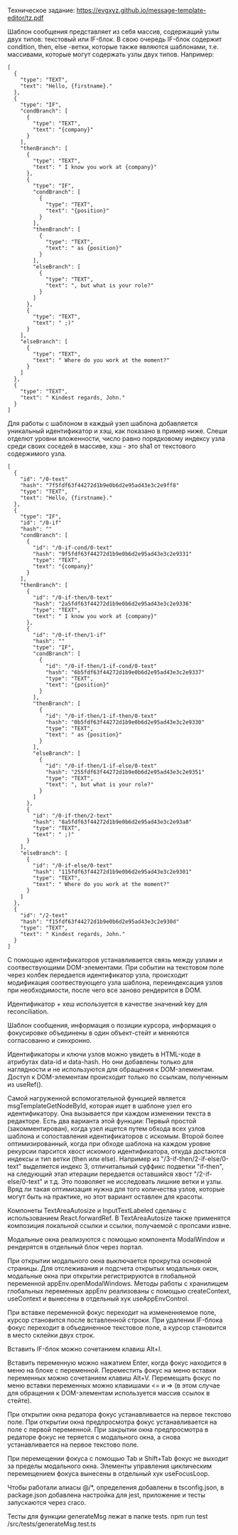 
Техническое задание:
<a href="https://evgxyz.github.io/message-template-editor/tz.pdf" target="_blank">
https://evgxyz.github.io/message-template-editor/tz.pdf
</a>

Шаблон сообщения представляет из себя массив, содержащий узлы двух типов: текстовый или IF-блок. В свою очередь IF-блок содержит condition, then, else -ветки, которые также являются шаблонами, т.е. массивами, которые могут содержать узлы двух типов. Например:

```
[
  {
    "type": "TEXT",
    "text": "Hello, {firstname}."
  },
  {
    "type": "IF",
    "condBranch": [
      {
        "type": "TEXT",
        "text": "{company}"
      }
    ],
    "thenBranch": [
      {
        "type": "TEXT",
        "text": " I know you work at {company}"
      },
      {
        "type": "IF",
        "condBranch": [
          {
            "type": "TEXT",
            "text": "{position}"
          }
        ],
        "thenBranch": [
          {
            "type": "TEXT",
            "text": " as {position}"
          }
        ],
        "elseBranch": [
          {
            "type": "TEXT",
            "text": ", but what is your role?"
          }
        ]
      },
      {
        "type": "TEXT",
        "text": " ;)"
      }
    ],
    "elseBranch": [
      {
        "type": "TEXT",
        "text": " Where do you work at the moment?"
      }
    ]
  },
  {
    "type": "TEXT",
    "text": " Kindest regards, John."
  }
]
```

Для работы с шаблоном в каждый узел шаблона добавляется уникальный идентификатор и хэш, как показано в пример ниже. Слеши отделют уровни вложенности, число равно порядковому индексу узла среди своих соседей в массиве, хэш - это sha1 от текстового содержимого узла.

```
[
  {
    "id": "/0-text"
    "hash": "7f5fdf63f44272d1b9e0b6d2e95ad43e3c2e9ff8"
    "type": "TEXT",
    "text": "Hello, {firstname}."
  },
  {
    "type": "IF",
    "id": "/0-if"
    "hash": ""
    "condBranch": [
      {
        "id": "/0-if-cond/0-text"
        "hash": "9f5fdf63f44272d1b9e0b6d2e95ad43e3c2e9331"
        "type": "TEXT",
        "text": "{company}"
      }
    ],
    "thenBranch": [
      {
        "id": "/0-if-then/0-text"
        "hash": "2a5fdf63f44272d1b9e0b6d2e95ad43e3c2e9336"
        "type": "TEXT",
        "text": " I know you work at {company}"
      },
      {
        "id": "/0-if-then/1-if"
        "hash": ""
        "type": "IF",
        "condBranch": [
          {
            "id": "/0-if-then/1-if-cond/0-text"
            "hash": "6b5fdf63f44272d1b9e0b6d2e95ad43e3c2e9337"
            "type": "TEXT",
            "text": "{position}"
          }
        ],
        "thenBranch": [
          {
            "id": "/0-if-then/1-if-then/0-text"
            "hash": "0b5fdf63f44272d1b9e0b6d2e95ad43e3c2e9330"
            "type": "TEXT",
            "text": " as {position}"
          }
        ],
        "elseBranch": [
          {
            "id": "/0-if-then/1-if-else/0-text"
            "hash": "255fdf63f44272d1b9e0b6d2e95ad43e3c2e9351"
            "type": "TEXT",
            "text": ", but what is your role?"
          }
        ]
      },
      {
        "id": "/0-if-then/2-text"
        "hash": "8a5fdf63f44272d1b9e0b6d2e95ad43e3c2e93a8"
        "type": "TEXT",
        "text": " ;)"
      }
    ],
    "elseBranch": [
      {
        "id": "/0-if-else/0-text"
        "hash": "115fdf63f44272d1b9e0b6d2e95ad43e3c2e9301"
        "type": "TEXT",
        "text": " Where do you work at the moment?"
      }
    ]
  },
  {
    "id": "/2-text"
    "hash": "f15fdf63f44272d1b9e0b6d2e95ad43e3c2e930d"
    "type": "TEXT",
    "text": " Kindest regards, John."
  }
]
```

С помощью идентификаторов устанавливается связь между узлами и соотвествующими DOM-элементами. При событии на текстовом поле через колбек передается идентификатор узла, происходит модификация соотвествующего узла шаблона, переиндексация узлов при необходимости, после чего все заново рендерится в DOM.

Идентификатор + хеш используется в качестве значений key для reconciliation.

Шаблон сообщения, информация о позиции курсора, информация о фокусировке объединены в один объект-стейт и меняются согласованно и синхронно. 

Идентификаторы и ключи узлов можно увидеть в HTML-коде в атрибутах data-id и data-hash. Но они добавлены только для наглядности и не используются для обращения к DOM-элементам. Доступ к DOM-элементам происходит только по ссылкам, полученным из useRef().

Самой нагруженной вспомогательной функцией является msgTemplateGetNodeById, которая ищет в шаблоне узел его идентификатору. Она вызывается при каждом изменении текста в редакторе. 
Есть два варианта этой функции: 
Первый простой (закомментирован), когда узел ищется путем обхода всех узлов шаблона и сопоставления идентификаторов с искомым. 
Второй более оптимизированный, когда при обходе шаблона на каждом уровне рекурсии парсится хвост искомого идентификатора, откуда достаются индексы и тип ветки (then или else). 
Например из "/3-if-then/2-if-else/0-text" выделяется индекс 3, отличитальный суффикс подветки "if-then", на следующий этап итерации передается оставшийся хвост "/2-if-else/0-text" и т.д.
Это позволяет не исследовать лишние ветки и узлы.
Вряд ли такая оптимизация нужна для того количества узлов, которые могут быть на практике, но этот вариант оставлен для красоты.

Компонеты TextAreaAutosize и InputTextLabeled сделаны с использованием React.forwardRef.
В TextAreaAutosize также применятся композиция локальной ссылки и ссылки, получаемой с пропсами извне.

Модальные окна реализуются с помощью компонента ModalWindow и рендерятся в отдельный блок через портал. 

При открытии модального окна выключается прокрутка основной страницы. 
Для отслеживания и подсчета открытых модальных окон, модальные окна при открытии регистрируются в глобальной переменной appEnv.openModalWindows. 
Методы работы с хранилищем глобальных переменных appEnv реализованы с помощью createContext, useContext и вынесены в отдельный хук useAppEnvControl. 

При вставке переменной фокус переходит на измененняемое поле, курсор становится после вставленной строки.
При удалении IF-блока фокус переходит в объединенное текстовое поле, а курсор становится в место склейки двух строк. 

Вставить IF-блок можно сочетанием клавиш Alt+I.

Вставить переменную можно нажатием Enter, когда фокус находится в меню на блоке с переменной.
Переместить фокус на меню вставки переменных можно сочетанием клавиш Alt+V.
Перемещать фокус по меню вставки переменных можно клавишами <= и => (в этом случае для обращения к DOM-элементам используется массив ссылок в стейте).

При открытии окна редатора фокус устанавливается на первое текстово поле.
При открытии окна предпросмотра фокус устанавливается на поле с первой переменной.
При закрытии окна предпросмотра в редаторе фокус не теряется с модального окна, а снова устанавливается на первое текстово поле.

При перемещении фокуса с помощью Tab и Shift+Tab фокус не выходит за пределы модального окна. Элементы управления циклическим перемещением фокуса вынесены в отдельный хук useFocusLoop.

Чтобы работали алиасы @/*, определения добавлены в tsconfig.json, в package.json добавлена настройка для jest, приложение и тесты запускаются через craco.

Тесты для функции generateMsg лежат в папке tests.
npm run test /src/tests/generateMsg.test.ts
